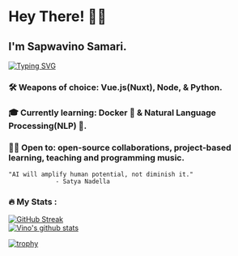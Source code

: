 # Hey There! 👋🏾

## I'm Sapwavino Samari.

[![Typing SVG](https://readme-typing-svg.herokuapp.com?font=Fira+Code&weight=500&size=25&pause=1000&color=37ABE6&width=435&lines=Web+Developer+👨🏾‍💻;Audio+Mangler+🎧;Dog+Lover+🐕)](https://git.io/typing-svg)

### 🛠 Weapons of choice: Vue.js(Nuxt), Node, & Python.
### 🎓 Currently learning: Docker 🐳 & Natural Language Processing(NLP) 🤖.
### 👍🏾 Open to: open-source collaborations, project-based learning, teaching and programming music.

```
"AI will amplify human potential, not diminish it."
             - Satya Nadella
```

### :fire: My Stats :

[![GitHub Streak](http://github-readme-streak-stats.herokuapp.com?user=vinosamari&theme=dark&background=000000&stars=false)](https://git.io/streak-stats)
<br/>
<a href="https://github.com/anuraghazra/github-readme-stats">
  <img align="center" src="https://github-readme-stats.anuraghazra1.vercel.app/api?username=vinosamari&show_icons=true&include_all_commits=true&theme=onedark" alt="Vino's github stats" />
</a>
<br/>
<!-- TROPHIES -->
[![trophy](https://github-profile-trophy.vercel.app/?username=vinosamari&row=2&column=6&theme=onedark&column=8&no-frame=false&no-bg=false)](https://github.com/ryo-ma/github-profile-trophy)
